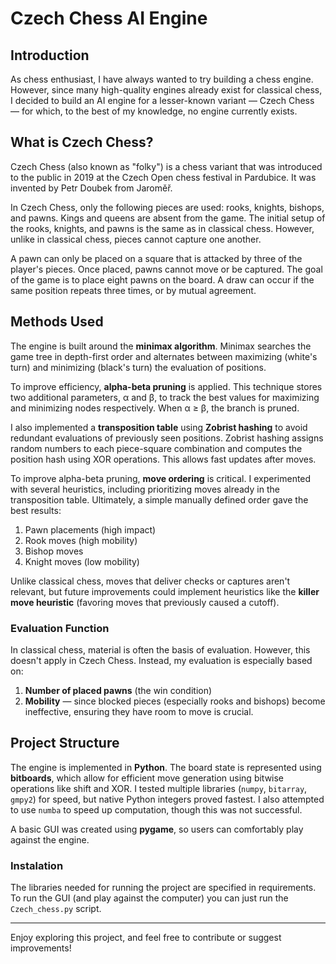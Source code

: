 # Czech Chess AI Engine

## Introduction
As chess enthusiast, I have always wanted to try building a chess engine. However, since many high-quality engines already exist for classical chess, I decided to build an AI engine for a lesser-known variant — Czech Chess — for which, to the best of my knowledge, no engine currently exists.

## What is Czech Chess?
Czech Chess (also known as "folky") is a chess variant that was introduced to the public in 2019 at the Czech Open chess festival in Pardubice. It was invented by Petr Doubek from Jaroměř.

In Czech Chess, only the following pieces are used: rooks, knights, bishops, and pawns. Kings and queens are absent from the game. The initial setup of the rooks, knights, and pawns is the same as in classical chess. However, unlike in classical chess, pieces cannot capture one another.

A pawn can only be placed on a square that is attacked by three of the player's pieces. Once placed, pawns cannot move or be captured. The goal of the game is to place eight pawns on the board. A draw can occur if the same position repeats three times, or by mutual agreement.

## Methods Used
The engine is built around the **minimax algorithm**. Minimax searches the game tree in depth-first order and alternates between maximizing (white's turn) and minimizing (black's turn) the evaluation of positions.

To improve efficiency, **alpha-beta pruning** is applied. This technique stores two additional parameters, α and β, to track the best values for maximizing and minimizing nodes respectively. When α ≥ β, the branch is pruned.

I also implemented a **transposition table** using **Zobrist hashing** to avoid redundant evaluations of previously seen positions. Zobrist hashing assigns random numbers to each piece-square combination and computes the position hash using XOR operations. This allows fast updates after moves.

To improve alpha-beta pruning, **move ordering** is critical. I experimented with several heuristics, including prioritizing moves already in the transposition table. Ultimately, a simple manually defined order gave the best results:
1. Pawn placements (high impact)
2. Rook moves (high mobility)
3. Bishop moves
4. Knight moves (low mobility)

Unlike classical chess, moves that deliver checks or captures aren't relevant, but future improvements could implement heuristics like the **killer move heuristic** (favoring moves that previously caused a cutoff).

### Evaluation Function
In classical chess, material is often the basis of evaluation. However, this doesn't apply in Czech Chess. Instead, my evaluation is especially based on:
1. **Number of placed pawns** (the win condition)
2. **Mobility** — since blocked pieces (especially rooks and bishops) become ineffective, ensuring they have room to move is crucial.

## Project Structure
The engine is implemented in **Python**. The board state is represented using **bitboards**, which allow for efficient move generation using bitwise operations like shift and XOR. I tested multiple libraries (`numpy`, `bitarray`, `gmpy2`) for speed, but native Python integers proved fastest. I also attempted to use `numba` to speed up computation, though this was not successful.

A basic GUI was created using **pygame**, so users can comfortably play against the engine.

### Instalation
The libraries needed for running the project are specified in requirements. To run the GUI (and play against the computer) you can just run the `Czech_chess.py` script.

---

Enjoy exploring this project, and feel free to contribute or suggest improvements!
